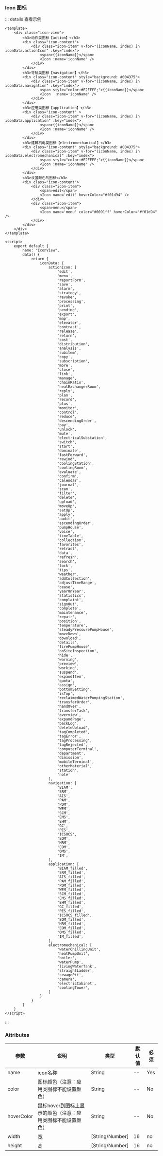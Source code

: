 ### Icon 图标

<template>
    <div class="icon-view">
		<h3>动作类图标【action】</h3>
		<div class="icon-content">
			<div class="icon-item" v-for="(iconName, index) in iconData.actionIcon" :key="iconName+index">
				<span>{{iconName}}</span>
        		<Icon :name='iconName' />
			</div>
		</div>
		<h3>导航类图标【navigation】</h3>
		<div class="icon-content" style="background: #004375">
			<div class="icon-item" v-for="(iconName, index) in iconData.navigation" :key="iconName+index">
				<span style="color:#F2FFFF;">{{iconName}}</span>
        		<Icon :name='iconName' />
			</div>
		</div>
		<h3>应用类图标【application】</h3>
		<div class="icon-content" >
			<div class="icon-item" v-for="(iconName, index) in iconData.application" :key="iconName+index">
				<span>{{iconName}}</span>
        		<Icon :name='iconName' />
			</div>
		</div>
		<h3>建筑机电类图标【electromechanical】</h3>
		<div class="icon-content" style="background: #004375">
			<div class="icon-item" v-for="(iconName, index) in iconData.electromechanical" :key="iconName+index">
				<span style="color:#F2FFFF;">{{iconName}}</span>
        		<Icon :name='iconName' />
			</div>
		</div>
		<h3>设置颜色的图标</h3>
        <div class="icon-content">
        	<div class="icon-item">
        		<span>edit</span>
        		<Icon name='edit' hoverColor="#f01d94" />
        	</div>
        	<div class="icon-item">
        		<span>menu</span>
        		<Icon name='menu' color="#0091ff" hoverColor="#f01d94" />
        	</div>
        </div>
    </div>
</template>

<script>
    export default {
		name: "IconView",
		data() {
			return {
				iconData: {
					actionIcon: [
						'edit',
						'menu',
						'reportForm',
						'save',
						'alarm',
						'strategy',
						'revoke',
						'processing',
						'print',
						'pending',
						'export',
						'map',
						'elevator',
						'contrast',
						'release',
						'return',
						'cost',
						'distribution',
						'analysis',
						'subitem',
						'copy',
						'subscription',
						'more',
						'close',
						'link',
						'manage',
						'chainRatio',
						'heatExchangerRoom',
						'reply',
						'plan',
						'record',
						'plus',
						'monitor',
						'control',
						'reduce',
						'descendingOrder',
						'pay',
						'unlock',
						'mute',
						'electricalSubstation',
						'switch',
						'start',
						'dominate',
						'fastForward',
						'rewind',
						'coolingStation',
						'coolingRoom',
						'evaluate',
						'confirm',
						'calendar',
						'journal',
						'scan',
						'filter',
						'delete',
						'upload',
						'moveUp',
						'setUp',
						'apply',
						'audit',
						'ascendingOrder',
						'pumpHouse',
						'voice',
						'timeTable',
						'collection',
						'favorites',
						'retract',
						'data',
						'refresh',
						'search',
						'lock',
						'tips',
						'weather',
						'addCollection',
						'adjustTimeRange',
						'cease',
						'yearOnYear',
						'statistics',
						'complaint',
						'signOut',
						'complete',
						'maintenance',
						'repair',
						'position',
						'temperature',
						'steadyPressurePumpHouse',
						'moveDown',
						'download',
						'details',
						'firePumpHouse',
						'onSiteInspection',
						'hide',
						'warning',
						'preview',
						'working',
						'suspend',
						'expandItem',
						'quota',
						'assign',
						'bottomSetting',
						'isTop',
						'reclaimedWaterPumpingStation',
						'transferOrder',
						'handOver',
						'transferTask',
						'overview',
						'expandPage',
						'backLog',
                        'deleteUpload',
                        'tagCompleted',
                        'tagError',
                        'tagProcessing',
                        'tagRejected',
                        'computerTerminal',
                        'department',
                        'dimission',
                        'mobileTerminal',
                        'otherMaterial',
                        'station',
                        'note',
                        'screen'
					],
					navigation: [
						'BIAM',
						'SRM',
						'AIS',
						'PAM',
						'PDM',
						'WFM',
						'SCM',
						'EMS',
						'EHM',
						'GC',
						'PES',
						'ICSOCS',
						'EQM',
						'HRM',
						'EOM',
						'OMS',
						'IM',
					],
					application: [
						'BIAM_filled',
						'SRM_filled',
						'AIS_filled',
						'PAM_filled',
						'PDM_filled',
						'WFM_filled',
						'SCM_filled',
						'EMS_filled',
						'EHM_filled',
						'GC_filled',
						'PES_filled',
						'ICSOCS_filled',
						'EQM_filled',
						'HRM_filled',
						'EOM_filled',
						'OMS_filled',
						'IM_filled',
					],
					electromechanical: [
						'waterChillingUnit',
						'heatPumpUnit',
						'boiler',
						'waterPump',
						'livingWaterTank',
						'straightLadder',
						'sewagePit',
						'camera',
						'electricCabinet',
						'coolingTower',
					]
				}
			}
		}
    }
</script>

<style lang="stylus" scoped>
.icon-view
	padding 16px
	.icon-content
		display flex;
		flex-wrap wrap;
		.icon-item
			width 210px
			display flex;
			flex-direction column
			justify-content center
			align-items center
			margin 10px
			span 
				margin-bottom 10px
</style>


::: details 查看示例
```vue
<template>
    <div class="icon-view">
		<h3>动作类图标【action】</h3>
		<div class="icon-content">
			<div class="icon-item" v-for="(iconName, index) in iconData.actionIcon" :key="index">
				<span>{{iconName}}</span>
        		<Icon :name='iconName' />
			</div>
		</div>
		<h3>导航类图标【navigation】</h3>
		<div class="icon-content" style="background: #004375">
			<div class="icon-item" v-for="(iconName, index) in iconData.navigation" :key="index">
				<span style="color:#F2FFFF;">{{iconName}}</span>
        		<Icon  :name='iconName' />
			</div>
		</div>
		<h3>应用类图标【application】</h3>
		<div class="icon-content" >
			<div class="icon-item" v-for="(iconName, index) in iconData.application" :key="index">
				<span>{{iconName}}</span>
        		<Icon :name='iconName' />
			</div>
		</div>
		<h3>建筑机电类图标【electromechanical】</h3>
		<div class="icon-content" style="background: #004375">
			<div class="icon-item" v-for="(iconName, index) in iconData.electromechanical" :key="index">
				<span style="color:#F2FFFF;">{{iconName}}</span>
        		<Icon :name='iconName' />
			</div>
		</div>
        <h3>设置颜色的图标</h3>
		<div class="icon-content">
			<div class="icon-item">
				<span>edit</span>
				<Icon name='edit' hoverColor="#f01d94" />
			</div>
			<div class="icon-item">
				<span>menu</span>
				<Icon name='menu' color="#0091ff" hoverColor="#f01d94" />
			</div>
		</div>
    </div>
</template>

<script>
    export default {
		name: "IconView",
		data() {
			return {
				iconData: {
					actionIcon: [
						'edit',
						'menu',
						'reportForm',
						'save',
						'alarm',
						'strategy',
						'revoke',
						'processing',
						'print',
						'pending',
						'export',
						'map',
						'elevator',
						'contrast',
						'release',
						'return',
						'cost',
						'distribution',
						'analysis',
						'subitem',
						'copy',
						'subscription',
						'more',
						'close',
						'link',
						'manage',
						'chainRatio',
						'heatExchangerRoom',
						'reply',
						'plan',
						'record',
						'plus',
						'monitor',
						'control',
						'reduce',
						'descendingOrder',
						'pay',
						'unlock',
						'mute',
						'electricalSubstation',
						'switch',
						'start',
						'dominate',
						'fastForward',
						'rewind',
						'coolingStation',
						'coolingRoom',
						'evaluate',
						'confirm',
						'calendar',
						'journal',
						'scan',
						'filter',
						'delete',
						'upload',
						'moveUp',
						'setUp',
						'apply',
						'audit',
						'ascendingOrder',
						'pumpHouse',
						'voice',
						'timeTable',
						'collection',
						'favorites',
						'retract',
						'data',
						'refresh',
						'search',
						'lock',
						'tips',
						'weather',
						'addCollection',
						'adjustTimeRange',
						'cease',
						'yearOnYear',
						'statistics',
						'complaint',
						'signOut',
						'complete',
						'maintenance',
						'repair',
						'position',
						'temperature',
						'steadyPressurePumpHouse',
						'moveDown',
						'download',
						'details',
						'firePumpHouse',
						'onSiteInspection',
						'hide',
						'warning',
						'preview',
						'working',
						'suspend',
						'expandItem',
						'quota',
						'assign',
						'bottomSetting',
						'isTop',
						'reclaimedWaterPumpingStation',
						'transferOrder',
						'handOver',
						'transferTask',
						'overview',
						'expandPage',
						'backLog',
                        'deleteUpload',
                        'tagCompleted',
                        'tagError',
                        'tagProcessing',
                        'tagRejected',
                        'computerTerminal',
                        'department',
                        'dimission',
                        'mobileTerminal',
                        'otherMaterial',
                        'station',
                        'note'
					],
					navigation: [
						'BIAM',
						'SRM',
						'AIS',
						'PAM',
						'PDM',
						'WFM',
						'SCM',
						'EMS',
						'EHM',
						'GC',
						'PES',
						'ICSOCS',
						'EQM',
						'HRM',
						'EOM',
						'OMS',
						'IM',
					],
					application: [
						'BIAM_filled',
						'SRM_filled',
						'AIS_filled',
						'PAM_filled',
						'PDM_filled',
						'WFM_filled',
						'SCM_filled',
						'EMS_filled',
						'EHM_filled',
						'GC_filled',
						'PES_filled',
						'ICSOCS_filled',
						'EQM_filled',
						'HRM_filled',
						'EOM_filled',
						'OMS_filled',
						'IM_filled',
					],
					electromechanical: [
						'waterChillingUnit',
						'heatPumpUnit',
						'boiler',
						'waterPump',
						'livingWaterTank',
						'straightLadder',
						'sewagePit',
						'camera',
						'electricCabinet',
						'coolingTower',
					]
				}
			}
		}
    }
</script>
```
:::

### Attributes

| 参数     | 说明  | 类型    | 默认值  | 必须    |
| ------- | ---- | ------ | ------- | ------ |
| name    | icon名称 | String | -- | Yes     |
| color    | 图标颜色（注意：应用类图标不能设置颜色） | String | -- | No     |
| hoverColor    | 鼠标hover到图标上显示的颜色（注意：应用类图标不能设置颜色） | String | -- | No     |
| width    | 宽 | [String/Number] | 16 | no     |
| height    | 高 | [String/Number] | 16 | no     |

